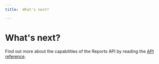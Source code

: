 ```yaml
---
title:  What's next?

---
```


What's next?
============

Find out more about the capabilities of the Reports API by reading the [API reference](/api/reports).

